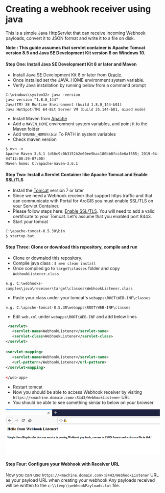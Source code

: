 # Creating a webhook receiver using java
This is a simple Java HttpServlet that can receive incoming Webhook payloads, convert it to JSON format and write it to a file on disk.

**Note : This guide assumes that servlet container is Apache Tomcat version 8.5 and Java SE Development Kit version 8 on Windows 10.**

#### Step One: Install Java SE Development Kit 8 or later and Maven 
- Install Java SE Development Kit 8 or later from [Oracle](https://www.oracle.com/technetwork/java/javase/downloads/jdk8-downloads-2133151.html). 
- Once installed set the JAVA_HOME environment system variable.
- Verify Java installation by running below from a command prompt
```
C:\windows\system32> java -version
java version "1.8.0_144"
Java(TM) SE Runtime Environment (build 1.8.0_144-b01)
Java HotSpot(TM) 64-Bit Server VM (build 25.144-b01, mixed mode)
```
- Install Maven from [Apache](http://maven.apache.org/download.cgi)
- Add a ```MAVEN_HOME``` environment system variables, and point it to the Maven folder
- Add ```%MAVEN_HOME%\bin``` To PATH in system variables
- Check maven version
```
$ mvn -v
Apache Maven 3.6.1 (d66c9c0b3152b2e69ee9bac180bb8fcc8e6af555; 2019-04-04T12:00:29-07:00)
Maven home: C:\apache-maven-3.6.1
```
#### Step Two: Install a Servlet Container like Apache Tomcat and Enable SSL/TLS
- Install the [Tomcat](https://tomcat.apache.org) version 7 or later
- Since we need a Webhook receiver that support https traffic and that can communicate with Portal for ArcGIS you must enable SSL/TLS on your Servlet Container. 
- Please follow steps here: [Enable SSL/TLS](https://tomcat.apache.org/tomcat-8.0-doc/ssl-howto.html). You will need to add a valid certificate to your Tomcat. Let's assume that you enabled port 8443.
- Start your tomcat
```
C:\apache-tomcat-8.5.30\bin
$ startup.bat
```

#### Step Three: Clone or download this repository, compile and run
- Clone or downalod this repository.
- Compile java class :
`$ mvn clean install`
- Once compiled go to `target\classes` folder and copy `WebhookListener.class`

`e.g. C:\webhooks-samples\java\receiver\target\classes\WebhookListener.class`

- Paste your class under your tomcat's `webapps\ROOT\WEB-INF\classes`

`e.g. C:\apache-tomcat-8.5.30\webapps\ROOT\WEB-INF\classes`

- Edit `web.xml` under `webapps\ROOT\WEB-INF` and add below lines
```xml
 <servlet>
   <servlet-name>WebhookListener</servlet-name>
   <servlet-class>WebhookListener</servlet-class>
</servlet>

<servlet-mapping>
   <servlet-name>WebhookListener</servlet-name>
   <url-pattern>/WebhookListener</url-pattern>
</servlet-mapping>
 
</web-app>
```
- Restart tomcat
- Now you should be able to access Webhook receiver by visiting `https://<machine.domain.com>:8443/WebhookListener` URL
- You should be able to see something simiar to below on your browser
<img src="../../images/WebhookListener.PNG" width="600"> 

#### Step Four: Configure your Webhook with Receiver URL
Now you can use `https://<machine.domain.com>:8443/WebhookListener` URL as your payload URL when creating your webhook
Any payloads received will be written to the `c:\\temp\\webhookPayloads.txt` file.



